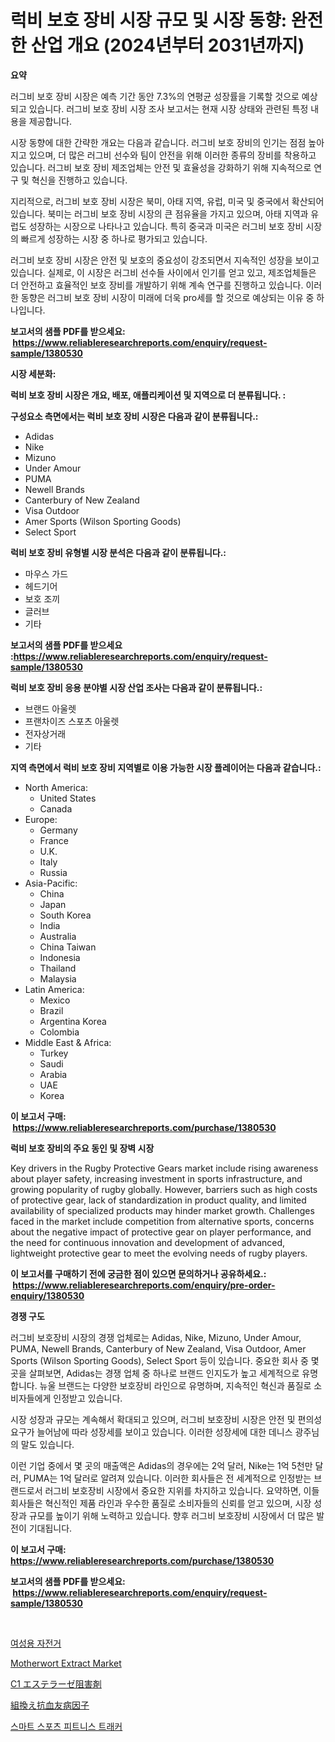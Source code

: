 <p><h1>럭비 보호 장비 시장 규모 및 시장 동향: 완전한 산업 개요 (2024년부터 2031년까지)</h1></p><p><strong>요약</strong></p>
<p><p>러그비 보호 장비 시장은 예측 기간 동안 7.3%의 연평균 성장률을 기록할 것으로 예상되고 있습니다. 러그비 보호 장비 시장 조사 보고서는 현재 시장 상태와 관련된 특정 내용을 제공합니다.</p><p>시장 동향에 대한 간략한 개요는 다음과 같습니다. 러그비 보호 장비의 인기는 점점 높아지고 있으며, 더 많은 러그비 선수와 팀이 안전을 위해 이러한 종류의 장비를 착용하고 있습니다. 러그비 보호 장비 제조업체는 안전 및 효율성을 강화하기 위해 지속적으로 연구 및 혁신을 진행하고 있습니다.</p><p>지리적으로, 러그비 보호 장비 시장은 북미, 아태 지역, 유럽, 미국 및 중국에서 확산되어 있습니다. 북미는 러그비 보호 장비 시장의 큰 점유율을 가지고 있으며, 아태 지역과 유럽도 성장하는 시장으로 나타나고 있습니다. 특히 중국과 미국은 러그비 보호 장비 시장의 빠르게 성장하는 시장 중 하나로 평가되고 있습니다.</p><p>러그비 보호 장비 시장은 안전 및 보호의 중요성이 강조되면서 지속적인 성장을 보이고 있습니다. 실제로, 이 시장은 러그비 선수들 사이에서 인기를 얻고 있고, 제조업체들은 더 안전하고 효율적인 보호 장비를 개발하기 위해 계속 연구를 진행하고 있습니다. 이러한 동향은 러그비 보호 장비 시장이 미래에 더욱 pro세를 할 것으로 예상되는 이유 중 하나입니다.</p></p>
<p><strong>보고서의 샘플 PDF를 받으세요: &nbsp;<a href="https://www.reliableresearchreports.com/enquiry/request-sample/1380530">https://www.reliableresearchreports.com/enquiry/request-sample/1380530</a></strong></p>
<p><strong>시장 세분화:</strong></p>
<p><strong> 럭비 보호 장비 시장은 개요, 배포, 애플리케이션 및 지역으로 더 분류됩니다. :</strong></p>
<p><strong>구성요소 측면에서는 럭비 보호 장비 시장은 다음과 같이 분류됩니다.:</strong></p>
<p><ul><li>Adidas</li><li>Nike</li><li>Mizuno</li><li>Under Amour</li><li>PUMA</li><li>Newell Brands</li><li>Canterbury of New Zealand</li><li>Visa Outdoor</li><li>Amer Sports (Wilson Sporting Goods)</li><li>Select Sport</li></ul></p>
<p><strong> 럭비 보호 장비 유형별 시장 분석은 다음과 같이 분류됩니다.:</strong></p>
<p><ul><li>마우스 가드</li><li>헤드기어</li><li>보호 조끼</li><li>글러브</li><li>기타</li></ul></p>
<p><strong>보고서의 샘플 PDF를 받으세요 :<a href="https://www.reliableresearchreports.com/enquiry/request-sample/1380530">https://www.reliableresearchreports.com/enquiry/request-sample/1380530</a></strong></p>
<p><strong> 럭비 보호 장비 응용 분야별 시장 산업 조사는 다음과 같이 분류됩니다.:</strong></p>
<p><ul><li>브랜드 아울렛</li><li>프랜차이즈 스포츠 아울렛</li><li>전자상거래</li><li>기타</li></ul></p>
<p><strong>지역 측면에서 럭비 보호 장비 지역별로 이용 가능한 시장 플레이어는 다음과 같습니다.:</strong></p>
<p><ul>
    <li>
        North America:
        <ul>
            <li>United States</li>
            <li>Canada</li>
        </ul>
    </li>
    <li>
        Europe:
        <ul>
            <li>Germany</li>
            <li>France</li>
            <li>U.K.</li>
            <li>Italy</li>
            <li>Russia</li>
        </ul>
    </li>
    <li>
        Asia-Pacific:
        <ul>
            <li>China</li>
            <li>Japan</li>
            <li>South Korea</li>
            <li>India</li>
            <li>Australia</li>
            <li>China Taiwan</li>
            <li>Indonesia</li>
            <li>Thailand</li>
            <li>Malaysia</li>
        </ul>
    </li>
    <li>
        Latin America:
        <ul>
            <li>Mexico</li>
            <li>Brazil</li>
            <li>Argentina Korea</li>
            <li>Colombia</li>
        </ul>
    </li>
    <li>
        Middle East & Africa:
        <ul>
            <li>Turkey</li>
            <li>Saudi</li>
            <li>Arabia</li>
            <li>UAE</li>
            <li>Korea</li>
        </ul>
    </li>
    </ul></p>
<p><strong>이 보고서 구매: &nbsp;<a href="https://www.reliableresearchreports.com/purchase/1380530">https://www.reliableresearchreports.com/purchase/1380530</a></strong></p>
<p><strong>럭비 보호 장비의 주요 동인 및 장벽 시장</strong></p>
<p><p>Key drivers in the Rugby Protective Gears market include rising awareness about player safety, increasing investment in sports infrastructure, and growing popularity of rugby globally. However, barriers such as high costs of protective gear, lack of standardization in product quality, and limited availability of specialized products may hinder market growth. Challenges faced in the market include competition from alternative sports, concerns about the negative impact of protective gear on player performance, and the need for continuous innovation and development of advanced, lightweight protective gear to meet the evolving needs of rugby players.</p></p>
<p><strong>이 보고서를 구매하기 전에 궁금한 점이 있으면 문의하거나 공유하세요.: &nbsp;<a href="https://www.reliableresearchreports.com/enquiry/pre-order-enquiry/1380530">https://www.reliableresearchreports.com/enquiry/pre-order-enquiry/1380530</a></strong></p>
<p><strong>경쟁 구도</strong></p>
<p><p>러그비 보호장비 시장의 경쟁 업체로는 Adidas, Nike, Mizuno, Under Amour, PUMA, Newell Brands, Canterbury of New Zealand, Visa Outdoor, Amer Sports (Wilson Sporting Goods), Select Sport 등이 있습니다. 중요한 회사 중 몇 곳을 살펴보면, Adidas는 경쟁 업체 중 하나로 브랜드 인지도가 높고 세계적으로 유명합니다. 뉴울 브랜드는 다양한 보호장비 라인으로 유명하며, 지속적인 혁신과 품질로 소비자들에게 인정받고 있습니다. </p><p>시장 성장과 규모는 계속해서 확대되고 있으며, 러그비 보호장비 시장은 안전 및 편의성 요구가 늘어남에 따라 성장세를 보이고 있습니다. 이러한 성장세에 대한 데니스 광주님의 말도 있습니다. </p><p>이런 기업 중에서 몇 곳의 매출액은 Adidas의 경우에는 2억 달러, Nike는 1억 5천만 달러, PUMA는 1억 달러로 알려져 있습니다. 이러한 회사들은 전 세계적으로 인정받는 브랜드로서 러그비 보호장비 시장에서 중요한 지위를 차지하고 있습니다. 요약하면, 이들 회사들은 혁신적인 제품 라인과 우수한 품질로 소비자들의 신뢰를 얻고 있으며, 시장 성장과 규모를 높이기 위해 노력하고 있습니다. 향후 러그비 보호장비 시장에서 더 많은 발전이 기대됩니다.</p></p>
<p><strong>이 보고서 구매: &nbsp; <a href="https://www.reliableresearchreports.com/purchase/1380530">https://www.reliableresearchreports.com/purchase/1380530</a></strong></p>
<p><strong>보고서의 샘플 PDF를 받으세요: &nbsp;<a href="https://www.reliableresearchreports.com/enquiry/request-sample/1380530">https://www.reliableresearchreports.com/enquiry/request-sample/1380530</a></strong><strong></strong></p>
<p>&nbsp;</p>
<p><p><a href="https://github.com/vsap75a286l/Market-Research-Report-List-1/blob/main/2871158192961.md">여성용 자전거</a></p><p><a href="https://github.com/lylyparadise/Market-Research-Report-List-2/blob/main/motherwort-extract-market.md">Motherwort Extract Market</a></p><p><a href="https://github.com/joaejkdzgyljvo6/Market-Research-Report-List-1/blob/main/6092522193177.md">C1 エステラーゼ阻害剤</a></p><p><a href="https://github.com/ppmazlotr77499/Market-Research-Report-List-1/blob/main/1177486193176.md">組換え抗血友病因子</a></p><p><a href="https://github.com/idcefvhkdut6/Market-Research-Report-List-1/blob/main/3639491192960.md">스마트 스포츠 피트니스 트래커</a></p></p>